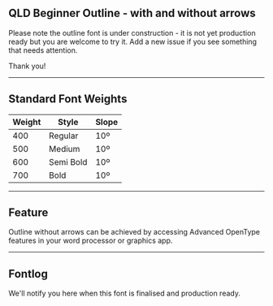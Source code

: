 ## QLD Beginner Outline - with and without arrows ##

Please note the outline font is under construction - it is not yet production ready but you are welcome to try it. Add a new issue if you see something that needs attention.

Thank you!


- - - -

## Standard Font Weights ##

Weight        | Style        | Slope
------------- | -------------| -------------
400           | Regular      | 10º
500           | Medium       | 10º
600           | Semi Bold    | 10º
700           | Bold         | 10º


- - - -

## Feature ##

Outline without arrows can be achieved by accessing Advanced OpenType features in your word processor or graphics app.


- - - -

## Fontlog ##

We'll notify you here when this font is finalised and production ready.
